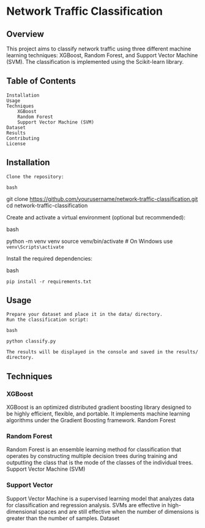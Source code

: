 # Network Traffic Classification
## Overview

This project aims to classify network traffic using three different machine learning techniques: XGBoost, Random Forest, and Support Vector Machine (SVM). The classification is implemented using the Scikit-learn library.
## Table of Contents

    Installation
    Usage
    Techniques
        XGBoost
        Random Forest
        Support Vector Machine (SVM)
    Dataset
    Results
    Contributing
    License

## Installation

    Clone the repository:

    bash

git clone https://github.com/yourusername/network-traffic-classification.git
cd network-traffic-classification

Create and activate a virtual environment (optional but recommended):

bash

python -m venv venv
source venv/bin/activate  # On Windows use `venv\Scripts\activate`

Install the required dependencies:

bash

    pip install -r requirements.txt

## Usage

    Prepare your dataset and place it in the data/ directory.
    Run the classification script:

    bash

    python classify.py

    The results will be displayed in the console and saved in the results/ directory.

## Techniques

### XGBoost

XGBoost is an optimized distributed gradient boosting library designed to be highly efficient, flexible, and portable. It implements machine learning algorithms under the Gradient Boosting framework.
Random Forest

### Random Forest

Random Forest is an ensemble learning method for classification that operates by constructing multiple decision trees during training and outputting the class that is the mode of the classes of the individual trees.
Support Vector Machine (SVM)

### Support Vector

Support Vector Machine is a supervised learning model that analyzes data for classification and regression analysis. SVMs are effective in high-dimensional spaces and are still effective when the number of dimensions is greater than the number of samples.
Dataset
